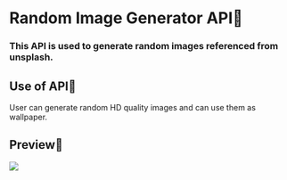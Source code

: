 <h1>Random Image Generator API🌟</h1>
<h3>This API is used to generate random images referenced from unsplash.</h3>
<h2>Use of API👀</h2>
<p>User can generate random HD quality images and can use them as wallpaper.</p>
<h2>Preview🤩</h2>
<img src="https://github.com/dhruvishavaghani/demo/assets/109460833/3eaad91a-4bd0-41a8-9bdd-6baf801d7fcc">
